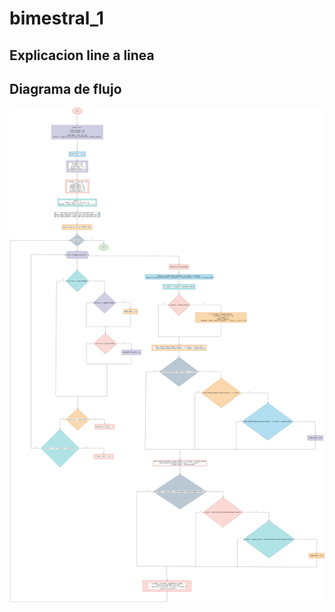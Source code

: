 # bimestral_1

## Explicacion line a linea





## Diagrama de flujo

![diagrama de flujo](diagrama.png "diagrama de flujo")